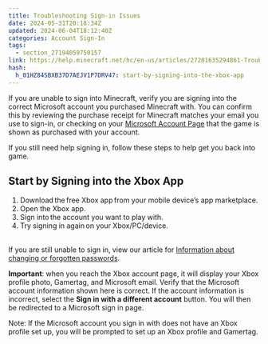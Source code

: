 ```yaml
---
title: Troubleshooting Sign-in Issues
date: 2024-05-31T20:18:34Z
updated: 2024-06-04T18:12:40Z
categories: Account Sign-In
tags:
  - section_27194059750157
link: https://help.minecraft.net/hc/en-us/articles/27201635294861-Troubleshooting-Sign-in-Issues
hash:
  h_01HZ84SBXB37D7AEJV1P7DRV47: start-by-signing-into-the-xbox-app
---
```


If you are unable to sign into Minecraft, verify you are signing into the correct Microsoft account you purchased Minecraft with. You can confirm this by reviewing the purchase receipt for Minecraft matches your email you use to sign-in, or checking on your [Microsoft Account Page](https://account.microsoft.com/) that the game is shown as purchased with your account.

If you still need help signing in, follow these steps to help get you back into game.

## Start by Signing into the Xbox App

1.  Download the free Xbox app from your mobile device’s app marketplace. 
2.  Open the Xbox app. 
3.  Sign into the account you want to play with. 
4.  Try signing in again on your Xbox/PC/device.

   
If you are still unable to sign in, view our article for [Information about changing or forgotten passwords](https://support.microsoft.com/en-us/account-billing/reset-a-forgotten-microsoft-account-password-eff4f067-5042-c1a3-fe72-b04d60556c37).

**Important**: when you reach the Xbox account page, it will display your Xbox profile photo, Gamertag, and Microsoft email. Verify that the Microsoft account information shown here is correct. If the account information is incorrect, select the **Sign in with a different account** button. You will then be redirected to a Microsoft sign in page.

Note: If the Microsoft account you sign in with does not have an Xbox profile set up, you will be prompted to set up an Xbox profile and Gamertag.
